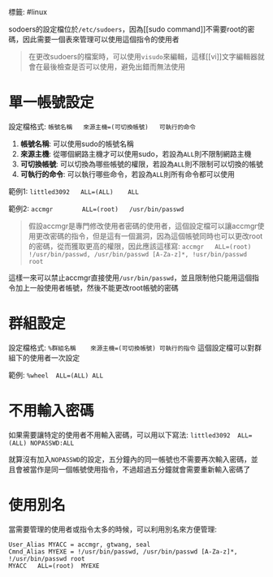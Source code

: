 標籤: #linux 

sodoers的設定檔位於`/etc/sudoers`，因為[[sudo command]]不需要root的密碼，因此需要一個表來管理可以使用這個指令的使用者

> 在更改sudoers的檔案時，可以使用`visudo`來編輯，這樣[[vi]]文字編輯器就會在最後檢查是否可以使用，避免出錯而無法使用

# 單一帳號設定

設定檔格式: `帳號名稱   來源主機=(可切換帳號)   可執行的命令`
1. **帳號名稱**: 可以使用sudo的帳號名稱
2. **來源主機**: 從哪個網路主機才可以使用sudo，若設為`ALL`則不限制網路主機
3. **可切換帳號**: 可以切換為哪些帳號的權限，若設為`ALL`則不限制可以切換的帳號
4. **可執行的命令**: 可以執行哪些命令，若設為`ALL`則所有命令都可以使用

範例1: `littled3092   ALL=(ALL)    ALL`

範例2: `accmgr        ALL=(root)   /usr/bin/passwd`
> 假設accmgr是專門修改使用者密碼的使用者，這個設定檔可以讓accmgr使用更改密碼的指令，但是這有一個漏洞，因為這個帳號同時也可以更改root的密碼，從而獲取更高的權限，因此應該這樣寫:
`accmgr   ALL=(root)   !/usr/bin/passwd, /usr/bin/passwd [A-Za-z]*, !usr/bin/passwd root`

這樣一來可以禁止accmgr直接使用`/usr/bin/passwd`，並且限制他只能用這個指令加上一般使用者帳號，然後不能更改root帳號的密碼


# 群組設定

設定檔格式: `%群組名稱    來源主機=(可切換帳號) 可執行的指令`
這個設定檔可以對群組下的使用者一次設定

範例: `%wheel  ALL=(ALL) ALL`



# 不用輸入密碼

如果需要讓特定的使用者不用輸入密碼，可以用以下寫法:
`littled3092  ALL=(ALL) NOPASSWD:ALL`

就算沒有加入`NOPASSWD`的設定，五分鐘內的同一帳號也不需要再次輸入密碼，並且會被當作是同一個帳號使用指令，不過超過五分鐘就會需要重新輸入密碼了


# 使用別名
當需要管理的使用者或指令太多的時候，可以利用別名來方便管理: 
```
User_Alias MYACC = accmgr, gtwang, seal
Cmnd_Alias MYEXE = !/usr/bin/passwd, /usr/bin/passwd [A-Za-z]*, !/usr/bin/passwd root
MYACC   ALL=(root)  MYEXE
```